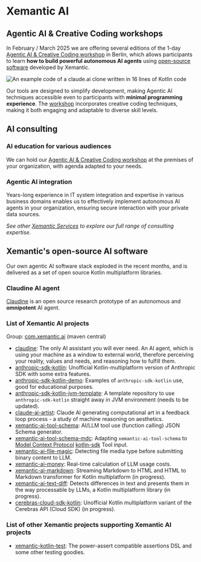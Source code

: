 # Xemantic AI

## Agentic AI & Creative Coding workshops

In February / March 2025 we are offering several editions of the 1-day [Agentic AI & Creative Coding workshop](workshops/) in Berlin, which allows participants to learn **how to build powerful autonomous AI agents** using [open-source software](#xemantics-open-source-ai-software) developed by Xemantic.

![An example code of a claude.ai clone written in 16 lines of Kotlin code](https://xemantic.com/ai/workshops/images/AnthropicAiIn16LinesOfCode.webp)

Our tools are designed to simplify development, making Agentic AI techniques accessible even to participants with **minimal programming experience**. The [workshop](workshops/) incorporates creative coding techniques, making it both engaging and adaptable to diverse skill levels.

## AI consulting

### AI education for various audiences

We can hold our [Agentic AI & Creative Coding workshop](workshops/) at the premises of your organization, with agenda adapted to your needs.

### Agentic AI integration

Years-long experience in IT system integration and expertise in various business domains enables us to effectively implement autonomous AI agents in your organization, ensuring secure interaction with your private data sources.

*See other [Xemantic Services](../services/) to explore our full range of consulting expertise.*

## Xemantic's open-source AI software

Our own agentic AI software stack exploded in the recent months, and is delivered as a set of open source Kotlin multiplatform libraries.

### Claudine AI agent

[Claudine](claudine/) is an open source research prototype of an autonomous and **omnipotent** AI agent.

<!-- include-start:https://raw.githubusercontent.com/xemantic/xemantic-ai/refs/heads/main/README.md -->
### List of Xemantic AI projects

Group: [com.xemantic.ai](https://central.sonatype.com/namespace/com.xemantic.ai) (maven central)

* [claudine](https://github.com/xemantic/claudine): The only AI assistant you will ever need. An AI agent, which is using your machine as a window to external world, therefore perceiving your reality, values and needs, and reasoning how to fulfill them.
* [anthropic-sdk-kotlin](https://github.com/xemantic/anthropic-sdk-kotlin): Unofficial Kotlin-multiplatform version of Anthropic SDK with some extra features.
* [anthropic-sdk-kotlin-demo](https://github.com/xemantic/anthropic-sdk-kotlin-demo): Examples of `anthropic-sdk-kotlin` use, good for educational purposes.
* [anthropic-sdk-kotlin-jvm-template](https://github.com/xemantic/anthropic-sdk-kotlin-jvm-template): A template repository to use `anthropic-sdk-kotlin` straight away in JVM environment (needs to be updated).
* [claude-ai-artist](https://github.com/xemantic/claude-ai-artist): Claude AI generating computational art in a feedback loop process - a study of machine reasoning on aesthetics.
* [xemantic-ai-tool-schema](https://github.com/xemantic/xemantic-ai-tool-schema): AI/LLM tool use (function calling) JSON Schema generator.
* [xemantic-ai-tool-schema-mdc](https://github.com/xemantic/xemantic-ai-money): Adapting `xemantic-ai-tool-schema` to [Model Context Protocol](https://modelcontextprotocol.io/) [kotlin-sdk](https://github.com/modelcontextprotocol/kotlin-sdk) Tool input.
* [xemantic-ai-file-magic](https://github.com/xemantic/xemantic-ai-file-magic): Detecting file media type before submitting binary content to LLM.
* [xemantic-ai-money](https://github.com/xemantic/xemantic-ai-money): Real-time calculation of LLM usage costs.
* [xemantic-ai-markdown](https://github.com/xemantic/xemantic-ai-markdown): Streaming Markdown to HTML and HTML to Markdown transformer for Kotlin multiplatform (in progress).
* [xemantic-ai-text-diff](https://github.com/xemantic/xemantic-ai-text-diff): Detects differences in text and presents them in the way processable by LLMs, a Kotlin multiplatform library (in progress).
* [cerebras-cloud-sdk-kotlin](https://github.com/xemantic/cerebras-cloud-sdk-kotlin): Unofficial Kotlin multiplatform variant of the Cerebras API (Cloud SDK) (in progress).

### List of other Xemantic projects supporting Xemantic AI projects

* [xemantic-kotlin-test](https://github.com/xemantic/xemantic-kotlin-test): The power-assert compatible assertions DSL and some other testing goodies.
<!-- include-end:https://raw.githubusercontent.com/xemantic/xemantic-ai/refs/heads/main/README.md -->
